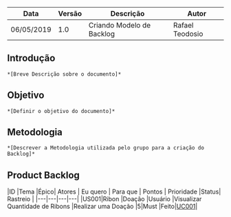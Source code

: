 | Data | Versão | Descrição | Autor |
|---|---|---|---|
| 06/05/2019 | 1.0 | Criando Modelo de Backlog | Rafael Teodosio |

## Introdução
    *[Breve Descrição sobre o documento]*
## Objetivo
    *[Definir o objetivo do documento]*
## Metodologia
    *[Descrever a Metodologia utilizada pelo grupo para a criação do Backlog]*
## Product Backlog  
|ID |Tema |Épico| Atores | Eu quero | Para que | Pontos | Prioridade |Status| Rastreio |
|---|---|---|---|
|US001|Ribon |Doação |Usuário |Visualizar Quantidade de Ribons |Realizar uma Doação |5|Must |Feito|[UC001](https://github.com/requisitos-2019-1/Ribon/blob/master/Modelagem%20de%20Requisitos/Casos_de_uso/UCD001_Doar_Ribons/UC001_Visualizar_Quantidade_de_Ribons.md)|
